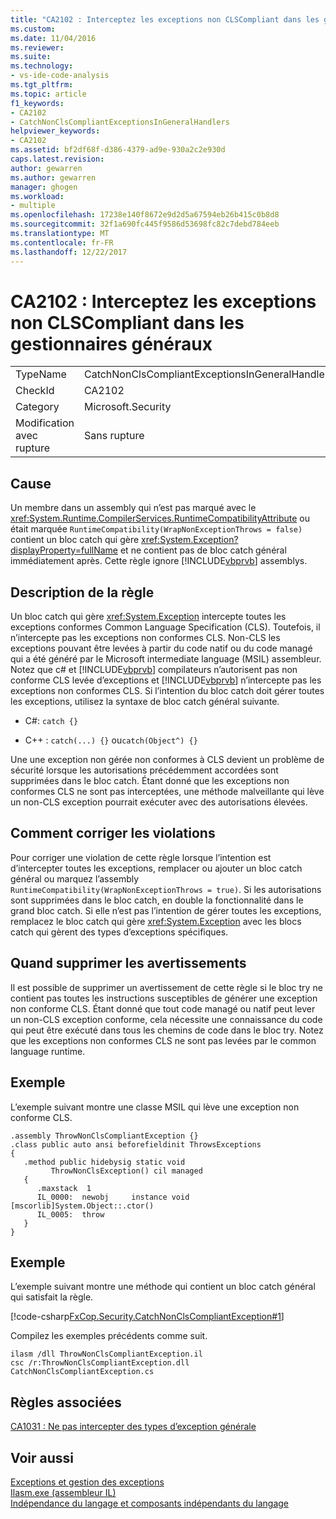```yaml
---
title: "CA2102 : Interceptez les exceptions non CLSCompliant dans les gestionnaires généraux | Documents Microsoft"
ms.custom: 
ms.date: 11/04/2016
ms.reviewer: 
ms.suite: 
ms.technology:
- vs-ide-code-analysis
ms.tgt_pltfrm: 
ms.topic: article
f1_keywords:
- CA2102
- CatchNonClsCompliantExceptionsInGeneralHandlers
helpviewer_keywords:
- CA2102
ms.assetid: bf2df68f-d386-4379-ad9e-930a2c2e930d
caps.latest.revision: 
author: gewarren
ms.author: gewarren
manager: ghogen
ms.workload:
- multiple
ms.openlocfilehash: 17238e140f8672e9d2d5a67594eb26b415c0b8d8
ms.sourcegitcommit: 32f1a690fc445f9586d53698fc82c7debd784eeb
ms.translationtype: MT
ms.contentlocale: fr-FR
ms.lasthandoff: 12/22/2017
---
```

# <a name="ca2102-catch-non-clscompliant-exceptions-in-general-handlers"></a>CA2102 : Interceptez les exceptions non CLSCompliant dans les gestionnaires généraux
|||  
|-|-|  
|TypeName|CatchNonClsCompliantExceptionsInGeneralHandlers|  
|CheckId|CA2102|  
|Category|Microsoft.Security|  
|Modification avec rupture|Sans rupture|  
  
## <a name="cause"></a>Cause  
 Un membre dans un assembly qui n’est pas marqué avec le <xref:System.Runtime.CompilerServices.RuntimeCompatibilityAttribute> ou était marquée `RuntimeCompatibility(WrapNonExceptionThrows = false)` contient un bloc catch qui gère <xref:System.Exception?displayProperty=fullName> et ne contient pas de bloc catch général immédiatement après. Cette règle ignore [!INCLUDE[vbprvb](../code-quality/includes/vbprvb_md.md)] assemblys.  
  
## <a name="rule-description"></a>Description de la règle  
 Un bloc catch qui gère <xref:System.Exception> intercepte toutes les exceptions conformes Common Language Specification (CLS). Toutefois, il n’intercepte pas les exceptions non conformes CLS. Non-CLS les exceptions pouvant être levées à partir du code natif ou du code managé qui a été généré par le Microsoft intermediate language (MSIL) assembleur. Notez que c# et [!INCLUDE[vbprvb](../code-quality/includes/vbprvb_md.md)] compilateurs n’autorisent pas non conforme CLS levée d’exceptions et [!INCLUDE[vbprvb](../code-quality/includes/vbprvb_md.md)] n’intercepte pas les exceptions non conformes CLS. Si l’intention du bloc catch doit gérer toutes les exceptions, utilisez la syntaxe de bloc catch général suivante.  
  
-   C#: `catch {}`  
  
-   C++ : `catch(...) {}` ou`catch(Object^) {}`  
  
 Une une exception non gérée non conformes à CLS devient un problème de sécurité lorsque les autorisations précédemment accordées sont supprimées dans le bloc catch. Étant donné que les exceptions non conformes CLS ne sont pas interceptées, une méthode malveillante qui lève un non-CLS exception pourrait exécuter avec des autorisations élevées.  
  
## <a name="how-to-fix-violations"></a>Comment corriger les violations  
 Pour corriger une violation de cette règle lorsque l’intention est d’intercepter toutes les exceptions, remplacer ou ajouter un bloc catch général ou marquez l’assembly `RuntimeCompatibility(WrapNonExceptionThrows = true)`. Si les autorisations sont supprimées dans le bloc catch, en double la fonctionnalité dans le grand bloc catch. Si elle n’est pas l’intention de gérer toutes les exceptions, remplacez le bloc catch qui gère <xref:System.Exception> avec les blocs catch qui gèrent des types d’exceptions spécifiques.  
  
## <a name="when-to-suppress-warnings"></a>Quand supprimer les avertissements  
 Il est possible de supprimer un avertissement de cette règle si le bloc try ne contient pas toutes les instructions susceptibles de générer une exception non conforme CLS. Étant donné que tout code managé ou natif peut lever un non-CLS exception conforme, cela nécessite une connaissance du code qui peut être exécuté dans tous les chemins de code dans le bloc try. Notez que les exceptions non conformes CLS ne sont pas levées par le common language runtime.  
  
## <a name="example"></a>Exemple  
 L’exemple suivant montre une classe MSIL qui lève une exception non conforme CLS.  
  
```  
.assembly ThrowNonClsCompliantException {}  
.class public auto ansi beforefieldinit ThrowsExceptions  
{  
   .method public hidebysig static void  
         ThrowNonClsException() cil managed  
   {  
      .maxstack  1  
      IL_0000:  newobj     instance void [mscorlib]System.Object::.ctor()  
      IL_0005:  throw  
   }  
}  
```  
  
## <a name="example"></a>Exemple  
 L’exemple suivant montre une méthode qui contient un bloc catch général qui satisfait la règle.  
  
 [!code-csharp[FxCop.Security.CatchNonClsCompliantException#1](../code-quality/codesnippet/CSharp/ca2102-catch-non-clscompliant-exceptions-in-general-handlers_1.cs)]  
  
 Compilez les exemples précédents comme suit.  
  
```  
ilasm /dll ThrowNonClsCompliantException.il  
csc /r:ThrowNonClsCompliantException.dll CatchNonClsCompliantException.cs  
```  
  
## <a name="related-rules"></a>Règles associées  
 [CA1031 : Ne pas intercepter des types d’exception générale](../code-quality/ca1031-do-not-catch-general-exception-types.md)  
  
## <a name="see-also"></a>Voir aussi  
 [Exceptions et gestion des exceptions](/dotnet/csharp/programming-guide/exceptions/exceptions-and-exception-handling)   
 [Ilasm.exe (assembleur IL)](/dotnet/framework/tools/ilasm-exe-il-assembler)   
 [Indépendance du langage et composants indépendants du langage](/dotnet/standard/language-independence-and-language-independent-components)